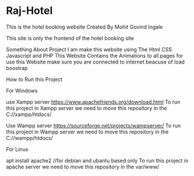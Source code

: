 # Raj-Hotel
This is the hotel booking website Created By Mohit Govind Ingale

This site is only the frontend of the hotel booking site 

Something About Project
I am make this website using The Html CSS Javascript and PHP 
This Website Contains the Animations to all pages 
for use this Website make sure you are connected to internet beacuse of load boostrap 


How to Run this Project

For Windows 

use Xampp server 
https://www.apachefriends.org/download.html
To run this project in Xampp server we need to move this repository in the C://xampp/htdocs/

Use Wampp server
https://sourceforge.net/projects/wampserver/
To run this project in Wampp server we need to move this repository in the C://wampp/htdocs/



For Linux

apt install apache2 //for debian and ubantu based only
To run this project in apache server we need to move this repository in the var/www/






